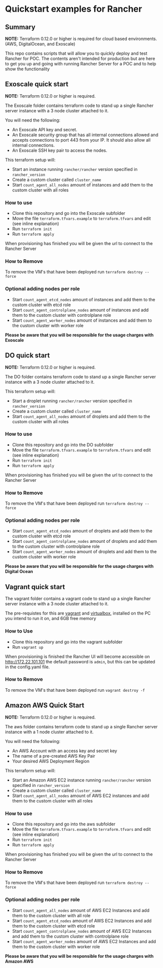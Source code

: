 # Quickstart examples for Rancher

## Summary

**NOTE:** Terraform 0.12.0 or higher is required for cloud based environments. (AWS, DigitalOcean, and Exoscale)

This repo contains scripts that will allow you to quickly deploy and test Rancher for POC.
The contents aren't intended for production but are here to get you up and going with running Rancher Server for a POC and to help show the functionality

## Exoscale quick start

**NOTE:** Terraform 0.12.0 or higher is required.

The Exoscale folder contains terraform code to stand up a single Rancher server instance with a 3 node cluster attached to it.

You will need the following:

- An Exoscale API key and secret.
- An Exoscale security group that has all internal connections allowed and accepts connections to port 443 from your IP.
  It should also allow all internal connections.
- An Exoscale SSH key pair to access the nodes.

This terraform setup will:

- Start an instance running `rancher/rancher` version specified in `rancher_version`
- Create a custom cluster called `cluster_name`
- Start `count_agent_all_nodes` amount of instances and add them to the custom cluster with all roles

### How to use

- Clone this repository and go into the Exoscale subfolder
- Move the file `terraform.tfvars.example` to `terraform.tfvars` and edit (see inline explanation)
- Run `terraform init`
- Run `terraform apply`

When provisioning has finished you will be given the url to connect to the Rancher Server

### How to Remove

To remove the VM's that have been deployed run `terraform destroy --force`

### Optional adding nodes per role
- Start `count_agent_etcd_nodes` amount of instances and add them to the custom cluster with etcd role
- Start `count_agent_controlplane_nodes` amount of instances and add them to the custom cluster with controlplane role
- Start `count_agent_worker_nodes` amount of instances and add them to the custom cluster with worker role

**Please be aware that you will be responsible for the usage charges with Exoscale**

## DO quick start

**NOTE:** Terraform 0.12.0 or higher is required.

The DO folder contains terraform code to stand up a single Rancher server instance with a 3 node cluster attached to it.

This terraform setup will:

- Start a droplet running `rancher/rancher` version specified in `rancher_version`
- Create a custom cluster called `cluster_name`
- Start `count_agent_all_nodes` amount of droplets and add them to the custom cluster with all roles

### How to use

- Clone this repository and go into the DO subfolder
- Move the file `terraform.tfvars.example` to `terraform.tfvars` and edit (see inline explanation)
- Run `terraform init`
- Run `terraform apply`

When provisioning has finished you will be given the url to connect to the Rancher Server

### How to Remove

To remove the VM's that have been deployed run `terraform destroy --force`

### Optional adding nodes per role
- Start `count_agent_etcd_nodes` amount of droplets and add them to the custom cluster with etcd role
- Start `count_agent_controlplane_nodes` amount of droplets and add them to the custom cluster with controlplane role
- Start `count_agent_worker_nodes` amount of droplets and add them to the custom cluster with worker role

**Please be aware that you will be responsible for the usage charges with Digital Ocean**

## Vagrant quick start

The vagrant folder contains a vagrant code to stand up a single Rancher server instance with a 3 node cluster attached to it.

The pre-requistes for this are [vagrant](https://www.vagrantup.com) and [virtualbox](https://www.virtualbox.org), installed on the PC you intend to run it on, and 6GB free memory

### How to Use

- Clone this repository and go into the vagrant subfolder
- Run `vagrant up`

When provisioning is finished the Rancher UI will become accessible on http://172.22.101.101 the default password is `admin`, but this can be updated in the config.yaml file.

### How to Remove

To remove the VM's that have been deployed run `vagrant destroy -f`

## Amazon AWS Quick Start

**NOTE:** Terraform 0.12.0 or higher is required.

The aws folder contains terraform code to stand up a single Rancher server instance with a 1 node cluster attached to it.

You will need the following:

- An AWS Account with an access key and secret key
- The name of a pre-created AWS Key Pair
- Your desired AWS Deployment Region

This terraform setup will:

- Start an Amazon AWS EC2 instance running `rancher/rancher` version specified in `rancher_version`
- Create a custom cluster called `cluster_name`
- Start `count_agent_all_nodes` amount of AWS EC2 instances and add them to the custom cluster with all roles

### How to use

- Clone this repository and go into the aws subfolder
- Move the file `terraform.tfvars.example` to `terraform.tfvars` and edit (see inline explanation)
- Run `terraform init`
- Run `terraform apply`

When provisioning has finished you will be given the url to connect to the Rancher Server

### How to Remove

To remove the VM's that have been deployed run `terraform destroy --force`

### Optional adding nodes per role
- Start `count_agent_all_nodes` amount of AWS EC2 Instances and add them to the custom cluster with all role
- Start `count_agent_etcd_nodes` amount of AWS EC2 Instances and add them to the custom cluster with etcd role
- Start `count_agent_controlplane_nodes` amount of AWS EC2 Instances and add them to the custom cluster with controlplane role
- Start `count_agent_worker_nodes` amount of AWS EC2 Instances and add them to the custom cluster with worker role

**Please be aware that you will be responsible for the usage charges with Amazon AWS**
